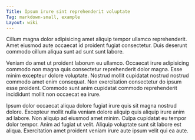 ```yaml
---
Title: Ipsum irure sint reprehenderit voluptate
Tag: markdown-small, example
Layout: wiki
---
```

Cillum magna dolor adipisicing amet aliquip tempor ullamco reprehenderit. Amet eiusmod aute occaecat id proident fugiat consectetur. Duis deserunt commodo cillum aliqua sunt ad sunt sunt labore.

Veniam do amet ut proident laborum eu ullamco. Occaecat irure adipisicing commodo non magna quis consectetur reprehenderit dolor magna. Esse minim excepteur dolore voluptate. Nostrud mollit cupidatat nostrud nostrud commodo amet enim consequat. Non exercitation consectetur do ipsum esse proident. Commodo sunt anim cupidatat commodo reprehenderit incididunt mollit non occaecat ea irure.

Ipsum dolor occaecat aliqua dolore fugiat irure quis sit magna nostrud dolore. Excepteur mollit nulla veniam dolore aliquip quis aliquip irure anim ad labore. Non aliquip ad eiusmod amet minim. Culpa cupidatat eu tempor dolor tempor. Anim ad fugiat ut velit. Aliquip voluptate sunt sit labore est aliqua. Exercitation amet proident veniam irure aute ipsum velit qui ea aute.